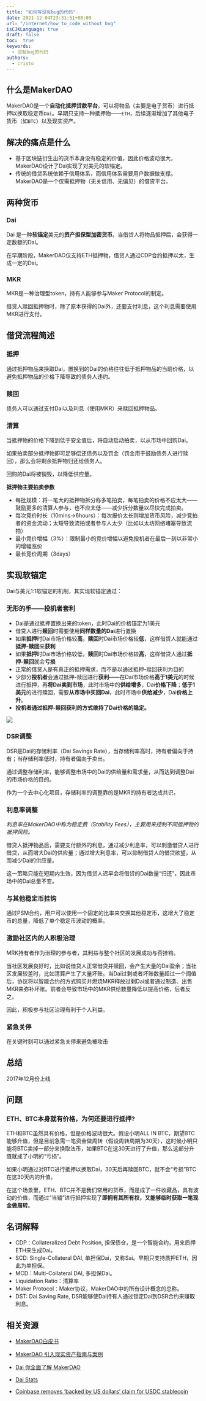 ```yaml
---
title: "如何写没有bug的代码"
date: 2021-12-04T23:31:51+08:00
url: "/internet/how_to_code_without_bug"
isCJKLanguage: true
draft: false
toc:  true
keywords:
  - 没有bug的代码
authors:
  - cristo
---
```






## 什么是MakerDAO

MakerDAO是一个**自动化抵押贷款平台**，可以将物品（主要是电子货币）进行抵押以换取稳定币`Dai`。早期只支持一种抵押物——`ETH`，后续逐渐增加了其他电子货币（如`BTC`）以及现实资产。

## 解决的痛点是什么

- 基于区块链衍生出的货币本身没有稳定的价值，因此价格波动很大，MakerDAO设计了Dai实现了对美元的软锚定。
- 传统的借贷系统依赖于信用体系，而信用体系需要用户数据做支撑。MakerDAO是一个仅需抵押物（无关信用、无偏见）的借贷平台。

## 两种货币

### Dai

Dai 是一种**软锚定**美元的**资产担保型加密货币**。当借贷人将物品抵押后，会获得一定数额的Dai。

在早期阶段，MakerDAO仅支持ETH抵押物，借贷人通过CDP合约抵押以太，生成一定的Dai。

### MKR

MKR是一种治理型token，持有人能够参与Maker Protocol的制定。

借贷人赎回抵押物时，除了原本获得的Dai外，还要支付利息，这个利息需要使用MKR进行支付。

## 借贷流程简述

### 抵押

通过抵押物品来换取Dai，置换到的Dai的价格往往低于抵押物品的当前价格，以避免抵押物品的价格下降导致的债务人违约。

### 赎回

债务人可以通过支付Dai以及利息（使用MKR）来赎回抵押物品。

### 清算

当抵押物的价格下降到低于安全值后，将自动启动拍卖，以从市场中回购Dai。

如果拍卖部分抵押物即可足够偿还债务以及罚金（罚金用于鼓励债务人进行赎回），那么会将剩余抵押物归还给债务人。

回购的Dai将被销毁，以降低供应量。

**抵押物主要拍卖参数**

- 每批规模：将一笔大的抵押物拆分称多笔拍卖，每笔拍卖的价格不应太大——鼓励更多的清算人参与，也不应太低——减少拆分数量以尽快完成拍卖。
- 每次竞价时长（10mins->6hours）：每次报价太长则增加货币风险，减少竞拍者的资金流动；太短导致流拍或者参与人太少（比如以太坊网络堵塞导致流拍）
- 最小竞价增幅（3%）：限制最小的竞价增幅以避免投机者在最后一刻以非常小的增幅涨价
- 最长竞价周期（3days）

## 实现软锚定

Dai与美元1:1软锚定的机制，其实现软锚定通过：

### 无形的手——投机者套利

- Dai是通过抵押置换出来的token，此时Dai的价格锚定为1美元
- 借贷人进行**赎回**时需要使用**同样数量的Dai**进行置换
- 如果**抵押**时Dai市场价格较**高**，**赎回**时Dai市场价格较**低**，这样借贷人就能通过**抵押-赎回**来**获利**
- 如果**抵押**时Dai市场价格较低，**赎回**时Dai市场价格较**高**，这样借贷人通过**抵押-赎回**就会**亏损**
- 正常的借贷人是有真正的抵押需求，而不是以通过抵押-赎回获利为目的
- 少部分**投机者**会通过抵押-赎回进行**获利**——在Dai市场价格**高于1美元**的时候进行抵押，再**将Dai卖到市场**，此时市场中的**供给增多**，Dai**价格下降**；**低于1美元**的进行赎回，需要**从市场中买回Dai**，此时市场中**供给减少**，Dai**价格上升**。
- **投机者通过抵押-赎回获利的方式维持了Dai价格的稳定。**

![](https://raw.githubusercontent.com/stong1994/images/master/picgo/20220531135839.png)

### DSR调整

DSR是Dai的存储利率（Dai Savings Rate），当存储利率高时，持有者偏向于持有；当存储利率低时，持有者偏向于卖出。

通过调整存储利率，能够调整市场中的Dai的供给量和需求量，从而达到调整Dai的市场价格的目的。

作为一个去中心化项目，存储利率的调整靠的是MKR的持有者达成共识。

### 利息率调整

*利息率在MakerDAO中称为稳定费（Stability Fees），主要用来控制不同抵押物的抵押风险。*

借贷人抵押物品后，需要支付额外的利息，通过减少利息率，可以刺激借贷人进行借贷，从而增大Dai的供应量；通过增大利息率，可以抑制借贷人的借贷欲望，从而减少Dai的供应量。

这一策略只能在短期内生效，因为借贷人迟早会将借贷的Dai数量“归还”，因此市场中的Dai总量不变。

### 与其他稳定币挂钩

通过PSM合约，用户可以使用一个固定的比率来交换其他稳定币，这增大了稳定币的总量，降低了单个稳定币波动的概率。

### 激励社区内的人积极治理

MRK持有者作为治理的参与者，其利益与整个社区的发展成功与否挂钩。

当社区发展良好时，比如说借贷人正常借贷并赎回，会产生大量的Dai盈余；当社区发展较差时，比如清算产生了大量坏账。当Dai过剩或者坏账数量超过一个阈值后，协议将以智能合约的方式购买并燃烧MKR释放过剩Dai或者通过制造、出售MKR来弥补坏账。前者会导致市场中的MKR供给数量降低以提高价格，后者反之。

因此，积极参与社区治理有利于个人利益。

### 紧急关停

在关键时刻可以通过紧急关停来避免被攻击



## 总结

2017年12月份上线

## 问题

### ETH、BTC本身就有价格，为何还要进行抵押?

ETH和BTC虽然具有价格，但是价格波动很大。假设小明ALL IN BTC，期望BTC能够升值，但是目前急需一笔资金做周转（假设周转周期为30天），这时候小明只能将BTC卖掉一部分来换取法币，如果BTC在这30天进行了升值，那么这部分升值就成了小明的“亏损”。

如果小明通过对BTC进行抵押以换取Dai，30天后再赎回BTC，就不会“亏损”BTC在这30天内的升值。

在这个场景里，ETH、BTC并不是我们常用的货币，而是成了一件收藏品，具有波动的价值，而通过“当铺”进行抵押实现了**即拥有其所有权，又能够临时获取一笔现金做周转**。



## 名词解释

- CDP：Collateralized Debt Position, 担保债仓，是一个智能合约，用来质押ETH来生成Dai。
- SCD: Single-Collateral DAI, 单担保Dai，又称Sai。早期只支持质押ETH，因此为单担保。
- MCD：Multi-Collateral DAI, 多担保Dai。
- Liquidation Ratio：清算率
- Maker Protocol：Maker协议，MakerDAO中的所有设计概念的总称。
- DST: Dai Saving Rate, DSR能够使Dai持有人通过锁定Dai到DSR合约来赚取利息。







## 相关资源

- [MakerDAO白皮书](https://makerdao.com/zh-CN/whitepaper)
- [MakerDAO 引入现实资产指南与案例](https://blog.makerdao.com/makerdao-%E5%BC%95%E5%85%A5%E7%8E%B0%E5%AE%9E%E8%B5%84%E4%BA%A7%E6%8C%87%E5%8D%97%E4%B8%8E%E6%A1%88%E4%BE%8B/)

- [Dai 你全面了解 MakerDAO](https://imtoken.fans/t/topic/40883)

- [Dai Stats](https://daistats.com/#/)

- [Coinbase removes ‘backed by US dollars’ claim for USDC stablecoin](https://cointelegraph.com/news/coinbase-removes-backed-by-us-dollars-claim-for-usdc-stablecoin)